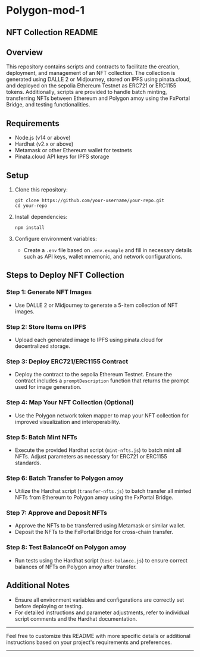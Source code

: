 # Polygon-mod-1

## NFT Collection README

## Overview
This repository contains scripts and contracts to facilitate the creation, deployment, and management of an NFT collection. The collection is generated using DALLE 2 or Midjourney, stored on IPFS using pinata.cloud, and deployed on the sepolia Ethereum Testnet as ERC721 or ERC1155 tokens. Additionally, scripts are provided to handle batch minting, transferring NFTs between Ethereum and Polygon amoy using the FxPortal Bridge, and testing functionalities.

## Requirements
- Node.js (v14 or above)
- Hardhat (v2.x or above)
- Metamask or other Ethereum wallet for testnets
- Pinata.cloud API keys for IPFS storage

## Setup
1. Clone this repository:
   ```
   git clone https://github.com/your-username/your-repo.git
   cd your-repo
   ```

2. Install dependencies:
   ```
   npm install
   ```

3. Configure environment variables:
   - Create a `.env` file based on `.env.example` and fill in necessary details such as API keys, wallet mnemonic, and network configurations.

## Steps to Deploy NFT Collection

### Step 1: Generate NFT Images
- Use DALLE 2 or Midjourney to generate a 5-item collection of NFT images.

### Step 2: Store Items on IPFS
- Upload each generated image to IPFS using pinata.cloud for decentralized storage.

### Step 3: Deploy ERC721/ERC1155 Contract
- Deploy the contract to the sepolia Ethereum Testnet. Ensure the contract includes a `promptDescription` function that returns the prompt used for image generation.

### Step 4: Map Your NFT Collection (Optional)
- Use the Polygon network token mapper to map your NFT collection for improved visualization and interoperability.

### Step 5: Batch Mint NFTs
- Execute the provided Hardhat script (`mint-nfts.js`) to batch mint all NFTs. Adjust parameters as necessary for ERC721 or ERC1155 standards.

### Step 6: Batch Transfer to Polygon amoy
- Utilize the Hardhat script (`transfer-nfts.js`) to batch transfer all minted NFTs from Ethereum to Polygon amoy using the FxPortal Bridge.

### Step 7: Approve and Deposit NFTs
- Approve the NFTs to be transferred using Metamask or similar wallet.
- Deposit the NFTs to the FxPortal Bridge for cross-chain transfer.

### Step 8: Test BalanceOf on Polygon amoy
- Run tests using the Hardhat script (`test-balance.js`) to ensure correct balances of NFTs on Polygon amoy after transfer.

## Additional Notes
- Ensure all environment variables and configurations are correctly set before deploying or testing.
- For detailed instructions and parameter adjustments, refer to individual script comments and the Hardhat documentation.

---

Feel free to customize this README with more specific details or additional instructions based on your project's requirements and preferences.
- - -
